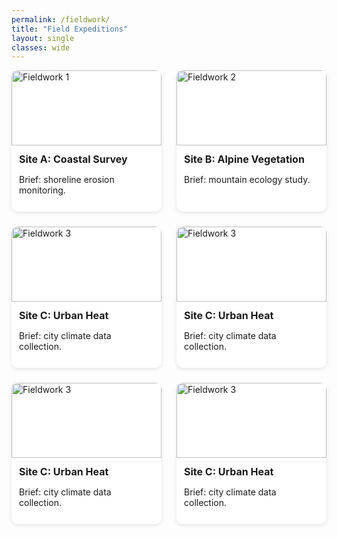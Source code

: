 ```yaml
---
permalink: /fieldwork/
title: "Field Expeditions"
layout: single
classes: wide
---
```


<style>
/* Grid Layout */
.fieldwork-grid {
  display: grid;
  grid-template-columns: repeat(auto-fit, minmax(220px, 1fr));
  gap: 1.5rem;
  padding-bottom: 2rem;
}

.fieldwork-card {
  background: #fff;
  border-radius: 10px;
  box-shadow: 0 2px 6px rgba(0,0,0,0.1);
  overflow: hidden;
  cursor: pointer;
  transition: transform 0.2s ease;
}
.fieldwork-card:hover {
  transform: scale(1.02);
}

.fieldwork-card img {
  width: 100%;
  height: 120px;
  object-fit: cover;
}

.fieldwork-content {
  padding: 0.75rem;
}

.fieldwork-content h3 {
  font-size: 1rem;
  margin: 0 0 0.5rem 0;
}

/* Modal Overlay */
.modal-overlay {
  display: none;
  position: fixed;
  top: 0; left: 0;
  width: 100%; height: 100%;
  background: rgba(0,0,0,0.7);
  justify-content: center;
  align-items: center;
  z-index: 1000;
}

.modal-content {
  background: white;
  border-radius: 12px;
  max-width: 700px;
  width: 90%;
  max-height: 90%;
  overflow-y: auto;
  padding: 1.5rem;
  position: relative;
}

.modal-content img {
  width: 100%;
  max-height: 300px;
  object-fit: cover;
  border-radius: 8px;
  margin-bottom: 1rem;
}

.modal-content h2 {
  margin-top: 0;
}

.modal-close {
  position: absolute;
  top: 0.5rem;
  right: 0.75rem;
  background: none;
  border: none;
  font-size: 1.5rem;
  color: #999;
  cursor: pointer;
}
</style>

<!-- Grid of Cards -->
<div class="fieldwork-grid">

<div class="fieldwork-card" onclick="openModal('Site A', 'Longer description of Site A fieldwork, including objectives, data collection methods, and outcomes.', '/assets/images/field1.jpg')">
  <img src="/assets/images/field1.jpg" alt="Fieldwork 1">
  <div class="fieldwork-content">
    <h3>Site A: Coastal Survey</h3>
    <p>Brief: shoreline erosion monitoring.</p>
  </div>
</div>

<div class="fieldwork-card" onclick="openModal('Site B', 'Alpine ecosystem tracking via multispectral drone flights and temperature loggers.', '/assets/images/field2.jpg')">
  <img src="/assets/images/field2.jpg" alt="Fieldwork 2">
  <div class="fieldwork-content">
    <h3>Site B: Alpine Vegetation</h3>
    <p>Brief: mountain ecology study.</p>
  </div>
</div>

<div class="fieldwork-card" onclick="openModal('Site C', 'Urban heat island profiling using remote sensors and community mapping.', '/assets/images/field3.jpg')">
  <img src="/assets/images/field3.jpg" alt="Fieldwork 3">
  <div class="fieldwork-content">
    <h3>Site C: Urban Heat</h3>
    <p>Brief: city climate data collection.</p>
  </div>
</div>

<div class="fieldwork-card" onclick="openModal('Site C', 'Urban heat island profiling using remote sensors and community mapping.', '/assets/images/field3.jpg')">
  <img src="/assets/images/field3.jpg" alt="Fieldwork 3">
  <div class="fieldwork-content">
    <h3>Site C: Urban Heat</h3>
    <p>Brief: city climate data collection.</p>
  </div>
</div>

<div class="fieldwork-card" onclick="openModal('Site C', 'Urban heat island profiling using remote sensors and community mapping.', '/assets/images/field3.jpg')">
  <img src="/assets/images/field3.jpg" alt="Fieldwork 3">
  <div class="fieldwork-content">
    <h3>Site C: Urban Heat</h3>
    <p>Brief: city climate data collection.</p>
  </div>
</div>

<div class="fieldwork-card" onclick="openModal('Site C', 'Urban heat island profiling using remote sensors and community mapping.', '/assets/images/field3.jpg')">
  <img src="/assets/images/field3.jpg" alt="Fieldwork 3">
  <div class="fieldwork-content">
    <h3>Site C: Urban Heat</h3>
    <p>Brief: city climate data collection.</p>
  </div>
</div>
<!-- Add more cards as needed -->

</div>

<!-- Modal Overlay -->
<div class="modal-overlay" id="modalOverlay">
  <div class="modal-content" id="modalContent">
    <button class="modal-close" onclick="closeModal()">×</button>
    <img id="modalImg" src="" alt="">
    <h2 id="modalTitle"></h2>
    <p id="modalDesc"></p>
  </div>
</div>

<script>
function openModal(title, desc, imgSrc) {
  document.getElementById('modalTitle').innerText = title;
  document.getElementById('modalDesc').innerText = desc;
  document.getElementById('modalImg').src = imgSrc;
  document.getElementById('modalOverlay').style.display = 'flex';
}
function closeModal() {
  document.getElementById('modalOverlay').style.display = 'none';
}
</script>

